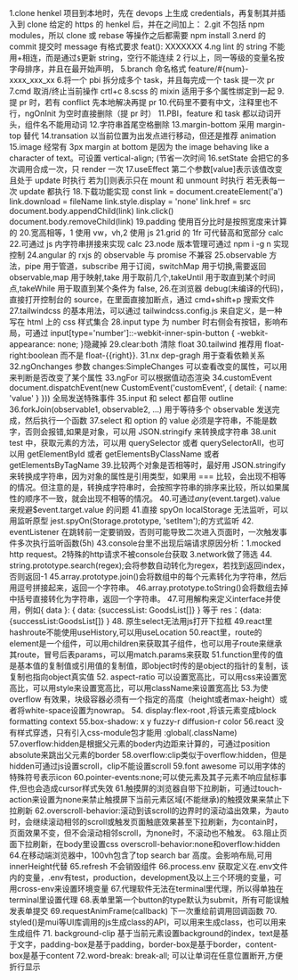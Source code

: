 1.clone henkel 项目到本地时，先在 devops 上生成 credentials，再复制其并插入到 clone 给定的 https 的 henkel 后，并在之间加上：
2.git 不包括 npm modules，所以 clone 或 rebase 等操作之后都需要 npm install
3.nerd 的 commit 提交时 message 有格式要求 feat(): XXXXXXX
4.ng lint 的 string 不能用+相连，而是通过`$`更新 string，空行不能连续 2 行以上，同一等级的变量名按字母排序，并且在最开始声明，
5.branch 命名格式 feature/#{num}-xxxx_xxx_xx 
6.将一个 pbi 拆分成多个 task，并且每完成一个 task 提一次 pr
7.cmd 取消/终止当前操作 crtl+c
8.scss 的 mixin 适用于多个属性绑定到一起 
9.提 pr 时，若有 conflict 先本地解决再提 pr 
10.代码里不要有中文，注释里也不行，ngOnInit 为空时直接删除（提 pr 时）
11.PBI，feature 和 task 都以动词开头，组件名不能用动词 
12.字符串首尾空格删除
13.margin-bottom 采用 margin-top 替代
14.transation 以当前位置为出发点进行移动，但还是推荐 animation
15.image 经常有 3px margin at bottom 是因为 the image behaving like a character of text。可设置 vertical-align; (节省一次时间
16.setState 会把它的多次调用合成一次，只 render 一次
17.useEffect 第二个参数[value]表示该值改变且处于 update 时执行
若为[]则表示只在 mount 和 unmount 时执行
若无表每一次 update 都执行 
18.下载功能实现
const link = document.createElement('a')
link.download = fileName
link.style.display = 'none'
link.href = src
document.body.appendChild(link)
link.click()
document.body.removeChild(link)
19.padding 使用百分比时是按照宽度来计算的 
20.宽高相等，1 使用 vw，vh,2 使用 js
21.grid 的 1fr 可代替高和宽部分 calc 
22.可通过 js 内字符串拼接来实现 calc
23.node 版本管理可通过 npm i -g n 实现控制
24.angular 的 rxjs 的 observable 与 promise 不兼容
25.observable 方法，pipe 用于管道，subscribe 用于订阅，switchMap 用于切换,需要返回 observable,map 用于映射,take 用于取前几个,takeUntil 用于取直到某个时间点,takeWhile 用于取直到某个条件为 false, 
26.在浏览器 debug(未编译的代码)，直接打开控制台的 source，在里面直接加断点，通过 cmd+shift+p 搜索文件
27.tailwindcss 的基本用法，可以通过 tailwindcss.config.js 来自定义，是一种写在 html 上的 css 样式集合
28.input type 为 number 时右侧会有按钮，影响布局，可通过 input[type='number']::-webkit-inner-spin-button {
-webkit-appearance: none;
}隐藏掉
29.clear:both 清除 float
30.tailwind 推荐用 float-right:boolean 而不是 float-{{right}}.
31.nx dep-gragh 用于查看依赖关系
32.ngOnchanges 参数 changes:SimpleChanges 可以查看改变的属性，可以用来判断是否改变了某个属性
33.ngFor 可以根据值动态渲染
34.customEvent
document.dispatchEvent(new CustomEvent('customEvent', { detail: { name: 'value' } }))
全局发送特殊事件
35.input 和 select 都自带 outline
36.forkJoin(observable1, observable2, ...) 用于等待多个 observable 发送完成，然后执行一个函数
37.select 和 option 的 value 必须是字符串，不能是数字，否则会报错,如果是对象，可以用 JSON.stringify 来转换成字符串
38.unit test 中，获取元素的方法，可以用 querySelector 或者 querySelectorAll，也可以用 getElementById 或者 getElementsByClassName 或者 getElementsByTagName 39.比较两个对象是否相等时，最好用 JSON.stringify 来转换成字符串，因为对象的属性是引用类型，如果用 === 比较，会出现不相等的情况。但注意的是，转换成字符串时，会按照字符串的排序来比较，所以如果属性的顺序不一致，就会出现不相等的情况。 
40.可通过$any($event.target).value 来规避$event.target.value 的问题 
41.直接 spyOn localStorage 无法监听，可以用监听原型 jest.spyOn(Storage.prototype, 'setItem');的方式监听 
42. eventListener 在跳转前一定要销毁，否则可能导致二次进入页面时，一次触发事件多次执行监听函数(5h) 
43.console台里不出现后端请求原因分析：1.mocked http request。2特殊的http请求不被console台获取 3.network做了筛选
44. string.prototype.search(regex);会将参数自动转化为regex，若找到返回index，否则返回-1
45.array.prototype.join()会将数组中的每个元素转化为字符串，然后用逗号拼接起来，返回一个字符串。
46.array.prototype.toString()会将数组去掉中括号直接转化为字符串，返回一个字符串。
47.可用解构来定义interface并使用，例如{ data }: { data: {successList: GoodsList[]} } 等于 res：{data:{successList:GoodsList[]} }
48. 原生select无法用js打开下拉框
49.react里hashroute不能使用useHistory,可以用useLocation
50.react里，route的element是一个组件，可以用children来获取其子组件，也可以用子route来继承其route，冒号后表params，可以用match.params来获取
51.function里传的值是基本值的复制值或引用值的复制值，即object时传的是object的指针的复制，该复制也指向object真实值
52. aspect-ratio 可以设置宽高比，可以用css来设置宽高比，可以用style来设置宽高比，可以用className来设置宽高比
53.为使 overflow 有效果，块级容器必须有一个指定的高度（height或者max-height）或者将white-space设置为nowrap。
54. display:flex-root ,将该元素变成block formatting context
55.box-shadow: x y fuzzy-r diffusion-r color
56.react 没有样式穿透，只有引入css-module包才能用 :global(.className)
57.overflow:hidden是根据父元素的boder内边距来计算的，可通过position absolute来跳出父元素的border
58.overflow:clip类似于overflow:hidden，但是hidden可通过js设置scroll，clip不能设置scroll
59.font awesome 可以用字体的特殊符号表示icon
60.pointer-events:none;可以使元素及其子元素不响应鼠标事件,但也会造成cursor样式失效
61.触摸屏的浏览器自带下拉刷新，可通过touch-action来设置为none来禁止触摸屏下当前元素区域(不能继承)的触摸效果来禁止下拉刷新
62.overscroll-behavior:滚动到该scroll的边界时的滚动溢出效果，为auto时，会继续滚动相邻的scroll或触发页面触底效果甚至下拉刷新，为contain时，页面效果不变，但不会滚动相邻scroll，为none时，不滚动也不触发。
63.阻止页面下拉刷新，在body里设置css overscroll-behavior:none和overflow:hidden
64.在移动端浏览器中，100vh包含了top search bar 高度。会影响布局,可用innerHeight代替
65.refresh 不会销毁组件
66.process.env 获取定义在.env文件内的变量，.env有test，production，development及以上三个环境的变量，可用cross-env来设置环境变量
67.代理软件无法在terminal里代理，所以得单独在terminal里设置代理
68.表单里第一个button的type默认为submit，所有可能误触发表单提交
69.requestAnimFrame(callback) 下一次重绘前调用回调函数
70. styled()是mui等UI库调用的js生成class的API，可以用来生成class，也可以用来生成组件
71. background-clip 基于当前元素设置background的index，text是基于文字，padding-box是基于padding，border-box是基于border，content-box是基于content
72.word-break: break-all; 可以让单词在任意位置断开,方便折行显示
